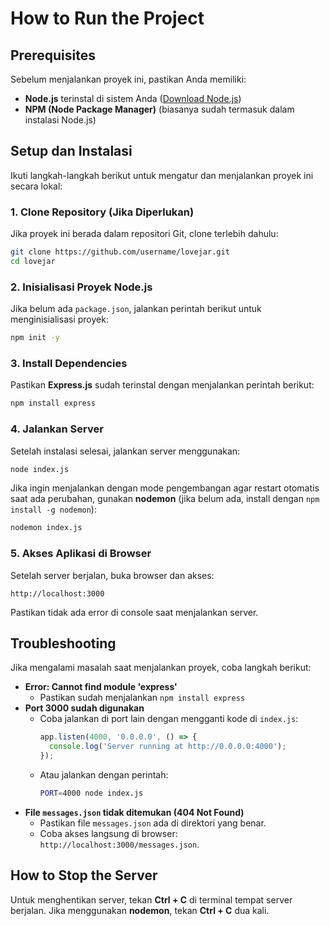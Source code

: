 # How to Run the Project

## Prerequisites
Sebelum menjalankan proyek ini, pastikan Anda memiliki:
- **Node.js** terinstal di sistem Anda ([Download Node.js](https://nodejs.org/))
- **NPM (Node Package Manager)** (biasanya sudah termasuk dalam instalasi Node.js)

## Setup dan Instalasi
Ikuti langkah-langkah berikut untuk mengatur dan menjalankan proyek ini secara lokal:

### 1. Clone Repository (Jika Diperlukan)
Jika proyek ini berada dalam repositori Git, clone terlebih dahulu:
```sh
git clone https://github.com/username/lovejar.git
cd lovejar
```

### 2. Inisialisasi Proyek Node.js
Jika belum ada `package.json`, jalankan perintah berikut untuk menginisialisasi proyek:
```sh
npm init -y
```

### 3. Install Dependencies
Pastikan **Express.js** sudah terinstal dengan menjalankan perintah berikut:
```sh
npm install express
```

### 4. Jalankan Server
Setelah instalasi selesai, jalankan server menggunakan:
```sh
node index.js
```
Jika ingin menjalankan dengan mode pengembangan agar restart otomatis saat ada perubahan, gunakan **nodemon** (jika belum ada, install dengan `npm install -g nodemon`):
```sh
nodemon index.js
```

### 5. Akses Aplikasi di Browser
Setelah server berjalan, buka browser dan akses:
```
http://localhost:3000
```
Pastikan tidak ada error di console saat menjalankan server.

## Troubleshooting
Jika mengalami masalah saat menjalankan proyek, coba langkah berikut:
- **Error: Cannot find module 'express'**
  - Pastikan sudah menjalankan `npm install express`
- **Port 3000 sudah digunakan**
  - Coba jalankan di port lain dengan mengganti kode di `index.js`:
    ```js
    app.listen(4000, '0.0.0.0', () => {
      console.log('Server running at http://0.0.0.0:4000');
    });
    ```
  - Atau jalankan dengan perintah:
    ```sh
    PORT=4000 node index.js
    ```
- **File `messages.json` tidak ditemukan (404 Not Found)**
  - Pastikan file `messages.json` ada di direktori yang benar.
  - Coba akses langsung di browser: `http://localhost:3000/messages.json`.

## How to Stop the Server
Untuk menghentikan server, tekan **Ctrl + C** di terminal tempat server berjalan.
Jika menggunakan **nodemon**, tekan **Ctrl + C** dua kali.


